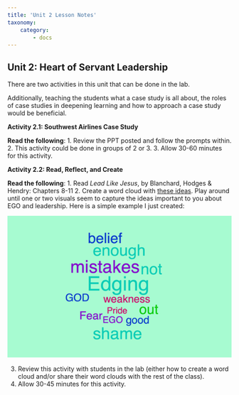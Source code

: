 ```yaml
---
title: 'Unit 2 Lesson Notes'
taxonomy:
    category:
        - docs
---
```


## Unit 2: Heart of Servant Leadership

There are two activities in this unit that can be done in the lab. 

Additionally, teaching the students what a case study is all about, the roles of case studies in deepening learning and how to approach a case study would be beneficial.

**Activity 2.1: Southwest Airlines Case Study**

**Read the following**:
 	1. Review the PPT posted and follow the prompts within. 
    2. This activity could be done in groups of 2 or 3.
    3. Allow 30-60 minutes for this activity.
    
**Activity 2.2: Read, Reflect, and Create**

**Read the following**:
 	1. Read *Lead Like Jesus*, by Blanchard, Hodges & Hendry: Chapters 8-11
 	2. Create a word cloud with [these ideas](https://worditout.com). Play around until one or two visuals seem to capture the ideas important to you about EGO and leadership. Here is a simple example I just created:

![](example1.png)

   3. Review this activity with students in the lab (either how to create a word cloud and/or share their word clouds with the rest of the class). 
   4. Allow 30-45 minutes for this activity.
